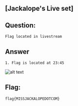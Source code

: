 [Jackalope's Live set]
---
Question:
---
	Flag located in livestream

Answer
---
	1. Flag is located at 23:45
![alt text](https://i.imgur.com/6vVY10a.png)

Flag:
---
	flag{MISSJACKALOPEDOTCOM}
